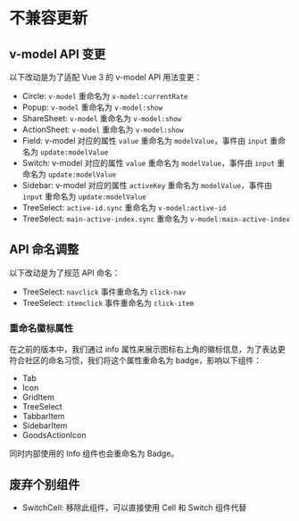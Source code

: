 # 不兼容更新

## v-model API 变更

以下改动是为了适配 Vue 3 的 v-model API 用法变更：

- Circle: `v-model` 重命名为 `v-model:currentRate`
- Popup: `v-model` 重命名为 `v-model:show`
- ShareSheet: `v-model` 重命名为 `v-model:show`
- ActionSheet: `v-model` 重命名为 `v-model:show`
- Field: v-model 对应的属性 `value` 重命名为 `modelValue`，事件由 `input` 重命名为 `update:modelValue`
- Switch: v-model 对应的属性 `value` 重命名为 `modelValue`，事件由 `input` 重命名为 `update:modelValue`
- Sidebar: v-model 对应的属性 `activeKey` 重命名为 `modelValue`，事件由 `input` 重命名为 `update:modelValue`
- TreeSelect: `active-id.sync` 重命名为 `v-model:active-id`
- TreeSelect: `main-active-index.sync` 重命名为 `v-model:main-active-index`

## API 命名调整

以下改动是为了规范 API 命名：

- TreeSelect: `navclick` 事件重命名为 `click-nav`
- TreeSelect: `itemclick` 事件重命名为 `click-item`

### 重命名徽标属性

在之前的版本中，我们通过 info 属性来展示图标右上角的徽标信息，为了表达更符合社区的命名习惯，我们将这个属性重命名为 badge，影响以下组件：

- Tab
- Icon
- GridItem
- TreeSelect
- TabbarItem
- SidebarItem
- GoodsActionIcon

同时内部使用的 Info 组件也会重命名为 Badge。

## 废弃个别组件

- SwitchCell: 移除此组件，可以直接使用 Cell 和 Switch 组件代替
